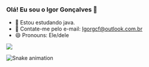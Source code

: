 ### Olá! Eu sou o Igor Gonçalves 👋

- 🌱 Estou estudando java.
- 💬 Contate-me pelo e-mail: Igorgcf@outlook.com.br
- 😄 Pronouns: Ele/dele

<dev>
  <a href="https://www.linkedin.com/in/igu-goncalves/" target="_blank"><img src="https://img.shields.io/badge/-LinkedIn-%230077B5?style=for-the-badge&logo=linkedin&logoColor=white" target="_blank"></a> 
</dev>

![Snake animation](https://github.com/IgorTecnologic/IgorTecnologic/blob/output/github-contribution-grid-snake.svg) 

